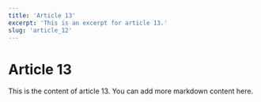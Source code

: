 ```yaml
---
title: 'Article 13'
excerpt: 'This is an excerpt for article 13.'
slug: 'article_12'
---
```


# Article 13

This is the content of article 13. You can add more markdown content here.
